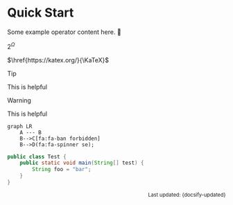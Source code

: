 # Quick Start

Some example operator content here. :100:

$2^\Omega$

$\href{https://katex.org/}{\KaTeX}$

> [!TIP]
> This is helpful

> [!WARNING]
> This is helpful

```mermaid
graph LR
    A --- B
    B-->C[fa:fa-ban forbidden]
    B-->D(fa:fa-spinner se);
```

```java
public class Test {
    public static void main(String[] test) {
        String foo = "bar";
    }
}

```

<small style="text-align: right; display: block"> Last updated: {docsify-updated} </small>